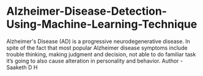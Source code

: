 # Alzheimer-Disease-Detection-Using-Machine-Learning-Technique
Alzheimer's Disease (AD) is a progressive neurodegenerative disease. In spite of the fact that most popular Alzheimer disease symptoms include trouble thinking, making judgment and decision, not able to do familiar task it’s going to also cause alteration in personality and behavior. 
Author - Saaketh D H
